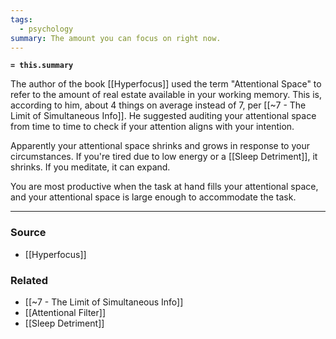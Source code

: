 ```yaml
---
tags:
  - psychology
summary: The amount you can focus on right now.
---
```

**`= this.summary`**

The author of the book [[Hyperfocus]] used the term "Attentional Space" to refer to the amount of real estate available in your working memory. This is, according to him, about 4 things on average instead of 7, per [[~7 - The Limit of Simultaneous Info]]. He suggested auditing your attentional space from time to time to check if your attention aligns with your intention.

Apparently your attentional space shrinks and grows in response to your circumstances. If you're tired due to low energy or a [[Sleep Detriment]], it shrinks. If you meditate, it can expand. 

You are most productive when the task at hand fills your attentional space, and your attentional space is large enough to accommodate the task.

---
### Source
- [[Hyperfocus]]

### Related
- [[~7 - The Limit of Simultaneous Info]]
- [[Attentional Filter]]
- [[Sleep Detriment]]